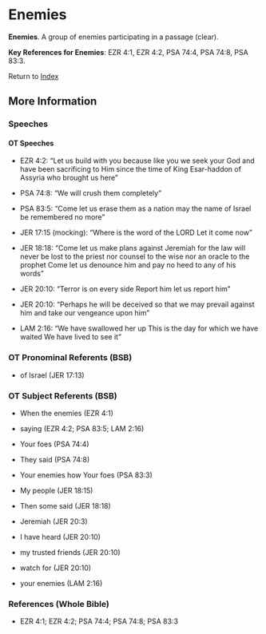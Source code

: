 # Enemies
**Enemies**. 
A group of enemies participating in a passage (clear). 


**Key References for Enemies**: 
EZR 4:1, EZR 4:2, PSA 74:4, PSA 74:8, PSA 83:3. 






Return to [Index](00-Index.md)

## More Information

### Speeches

#### OT Speeches

* EZR 4:2: “Let us build with you because like you we seek your God and have been sacrificing to Him since the time of King Esar-haddon of Assyria who brought us here”

* PSA 74:8: “We will crush them completely”

* PSA 83:5: “Come let us erase them as a nation may the name of Israel be remembered no more”

* JER 17:15 (mocking): “Where is the word of the LORD Let it come now”

* JER 18:18: “Come let us make plans against Jeremiah for the law will never be lost to the priest nor counsel to the wise nor an oracle to the prophet Come let us denounce him and pay no heed to any of his words”

* JER 20:10: “Terror is on every side Report him let us report him”

* JER 20:10: “Perhaps he will be deceived so that we may prevail against him and take our vengeance upon him”

* LAM 2:16: “We have swallowed her up This is the day for which we have waited We have lived to see it”

### OT Pronominal Referents (BSB)

* of Israel (JER 17:13)



### OT Subject Referents (BSB)

* When the enemies (EZR 4:1)

* saying (EZR 4:2; PSA 83:5; LAM 2:16)

* Your foes (PSA 74:4)

* They said (PSA 74:8)

* Your enemies how Your foes (PSA 83:3)

* My people (JER 18:15)

* Then some said (JER 18:18)

* Jeremiah (JER 20:3)

* I have heard (JER 20:10)

* my trusted friends (JER 20:10)

* watch for (JER 20:10)

* your enemies (LAM 2:16)



### References (Whole Bible)

* EZR 4:1; EZR 4:2; PSA 74:4; PSA 74:8; PSA 83:3




